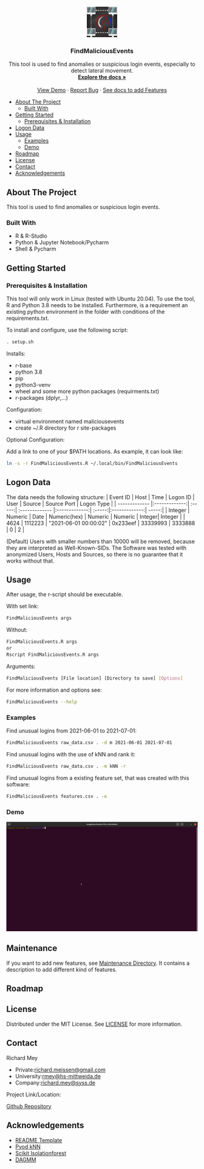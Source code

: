 
<p align="center">
  <a href="https://github.com/Richl-lab/recognize-unusual-logins/">
    <img src="misc/Trojan_Network.jpeg" alt="Logo" width="80" height="80">
  </a>

  <h3 align="center">FindMaliciousEvents</h3>

  <p align="center">
    This tool is used to find anomalies or suspicious login events, especially to detect lateral movement.
    <br />
    <a href="https://github.com/Richl-lab/recognize-unusual-logins/blob/main/README.md"><strong>Explore the docs »</strong></a>
    <br />
    <br />
    <a href="https://github.com/Richl-lab/recognize-unusual-logins#demo">View Demo</a>
    ·
    <a href="https://github.com/Richl-lab/recognize-unusual-logins/issues">Report Bug</a>
    ·
    <a href="https://github.com/Richl-lab/recognize-unusual-logins/tree/main/maintenance">See docs to add Features</a>
  </p>

- [About The Project](#about-the-project)
  * [Built With](#built-with)
- [Getting Started](#getting-started)
  * [Prerequisites & Installation](#prerequisites---installation)
- [Logon Data](#logon-data)
- [Usage](#usage)
  * [Examples](#examples)
  * [Demo](#demo)
- [Roadmap](#roadmap)
- [License](#license)
- [Contact](#contact)
- [Acknowledgements](#acknowledgements)

## About The Project
This tool is used to find anomalies or suspicious login events.

### Built With
* R & R-Studio
* Python & Jupyter Notebook/Pycharm
* Shell & Pycharm

## Getting Started

### Prerequisites & Installation
This tool will only work in Linux (tested with Ubuntu 20.04).
To use the tool, R and Python 3.8 needs to be installed. Furthermore, is a requirement an existing python environment in the folder with conditions of the requirements.txt.

To install and configure, use the following script:
   ```sh
   . setup.sh
   ```
Installs:
* r-base
* python 3.8
* pip
* python3-venv
* wheel and some more python packages (requirments.txt)
* r-packages (dplyr,...)

Configuration:
* virtual environment named maliciousevents
* create ~/.R directory for r site-packages

Optional Configuration:

Add a link to one of your $PATH locations. As example, it can look like:
   ```sh
ln -s -r FindMaliciousEvents.R ~/.local/bin/FindMaliciousEvents   
  ```


## Logon Data
The data needs the following structure:
| Event ID        | Host           | Time  | Logon ID        | User           | Source  | Source Port           | Logon Type  |
| ------------- |:-------------:| :-----:| :------------- |:-------------:| :-----:|:-------------:| -----:|
| Integer      | Numeric | Date | Numeric(hex)     | Numeric | Numeric | Integer| Integer |
| 4624     | 1112223      | "2021-06-01 00:00:02" | 0x233eef      | 33339993 | 3333888 | 0 | 2 |

(Default) Users with smaller numbers than 10000 will be removed, because they are interpreted as Well-Known-SIDs. The Software was tested with anonymized Users, Hosts and Sources, so there is no guarantee that it works without that.

## Usage
After usage, the r-script should be executable.

With set link:
   ```sh
   FindMaliciousEvents args
   ```
Without:
   ```sh
   FindMaliciousEvents.R args
   or
   Rscript FindMaliciousEvents.R args
   ```

Arguments:
   ```sh
   FindMaliciousEvents [File location] [Directory to save] [Options]
   ```
For more information and options see:
   ```sh
   FindMaliciousEvents --help
   ```
### Examples
Find unusual logins from 2021-06-01 to 2021-07-01:
   ```sh
   FindMaliciousEvents raw_data.csv . -d m 2021-06-01 2021-07-01
   ```
Find unusual logins with the use of kNN and rank it:
   ```sh
   FindMaliciousEvents raw_data.csv . -m kNN -r
   ```
Find unusual logins from a existing feature set, that was created with this software:
   ```sh
   FindMaliciousEvents features.csv . -e
   ```

### Demo
![Tool Demo](misc/tool_demo.gif)
   
## Maintenance
If you want to add new features, see [Maintenance Directory](https://github.com/Richl-lab/recognize-unusual-logins/tree/main/maintenance). It contains a description to add different kind of features. 


## Roadmap


## License
Distributed under the MIT License. See [LICENSE](https://github.com/Richl-lab/recognize-unusual-logins/blob/main/LICENSE) for more information.

## Contact
Richard Mey
* Private:richard.meissen@gmail.com
* University:rmey@hs-mittweida.de
* Company:richard.mey@syss.de

Project Link/Location:

[Github Repository](https://github.com/Richl-lab/recognize-unusual-logins#acknowledgements)

## Acknowledgements
* [README Template](https://github.com/othneildrew/Best-README-Template/blob/master/README.md)
* [Pyod kNN](https://pyod.readthedocs.io/en/latest/pyod.models.html?highlight=knn#pyod.models.knn.KNN)
* [Scikit Isolationforest](https://scikit-learn.org/stable/modules/generated/sklearn.ensemble.IsolationForest.html)
* [DAGMM](https://github.com/tnakae/DAGMM)


